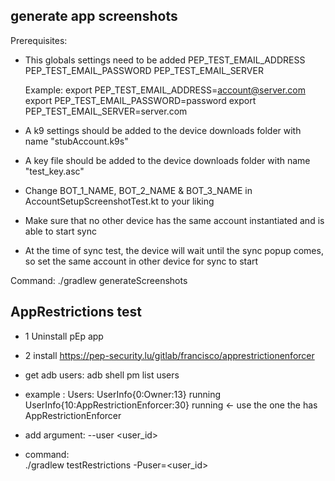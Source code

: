 
## generate app screenshots 

Prerequisites:

- This globals settings need to be added
    PEP_TEST_EMAIL_ADDRESS
    PEP_TEST_EMAIL_PASSWORD
    PEP_TEST_EMAIL_SERVER

    Example:
    export PEP_TEST_EMAIL_ADDRESS=account@server.com
    export PEP_TEST_EMAIL_PASSWORD=password
    export PEP_TEST_EMAIL_SERVER=server.com

- A k9 settings should be added to the device downloads folder with name "stubAccount.k9s"

- A key file should be added to the device downloads folder with name "test_key.asc"

- Change BOT_1_NAME, BOT_2_NAME & BOT_3_NAME in AccountSetupScreenshotTest.kt to your liking

- Make sure that no other device has the same account instantiated and is able to start sync

- At the time of sync test, the device will wait until the sync popup comes, so set the same account in other device for sync to start

Command:
   ./gradlew generateScreenshots


## AppRestrictions test 

- 1 Uninstall pEp app

- 2 install https://pep-security.lu/gitlab/francisco/apprestrictionenforcer

- get adb users: 
   adb shell pm list users

- example :
    Users:
        UserInfo{0:Owner:13} running
        UserInfo{10:AppRestrictionEnforcer:30} running <- use the one the has AppRestrictionEnforcer

- add argument:
    --user <user_id> 
   
- command:    
    ./gradlew testRestrictions -Puser=<user_id>


